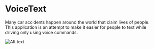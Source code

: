 # VoiceText
Many car accidents happen around the world that claim lives of people. This application is an attempt to make it easier for people to text while driving only using voice commands.

![Alt text](http://full/path/to/screenshot.png "Optional title")
